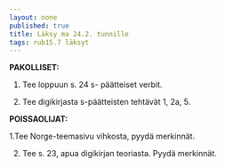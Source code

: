 ```yaml
---
layout: none
published: true
title: Läksy ma 24.2. tunnille
tags: rub15.7 läksyt
---
```

**PAKOLLISET:**

1. Tee loppuun s. 24 s- päätteiset verbit.

2. Tee digikirjasta s-päätteisten tehtävät 1, 2a, 5.

**POISSAOLIJAT:**

1.Tee Norge-teemasivu vihkosta, pyydä merkinnät.

2. Tee s. 23, apua digikirjan teoriasta. Pyydä merkinnät.
